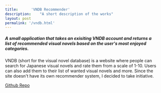 ```yaml
---
title:		'VNDB Recommender'
description:	"A short description of the works"
layout: post
permalink: '/vndb.html'
---
```


<h5>A small application that takes an exisiting VNDB account and returns a list of recommended visual novels based on the user's most enjoyed categories.</h5>

<p>VNDB (short for the visual novel database) is a website where people can search for Japanese visual novels and rate them from a scale of 1-10. Users can also add them to their list of wanted visual novels and more. Since the site doesn't have its own recommender system, I decided to take initiative.</p>

<a href="https://github.com/cicadaenjoyer/VNDBRecommender" target="_blank">
Github Repo</a>
<p></p>